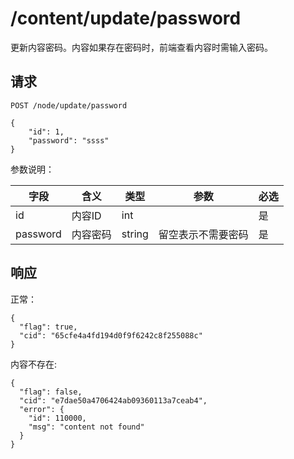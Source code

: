 # /content/update/password

更新内容密码。内容如果存在密码时，前端查看内容时需输入密码。

## 请求

```
POST /node/update/password

{
	"id": 1,
	"password": "ssss"
}
```

参数说明：

| 字段   |      含义   |类型  |   参数 |  必选 |
|----------|--------|------|------|------|
| id | 内容ID | int | | 是 |
| password |内容密码 | string | 留空表示不需要密码 | 是 |


## 响应

正常：

```
{
  "flag": true,
  "cid": "65cfe4a4fd194d0f9f6242c8f255088c"
}
```

内容不存在:

```
{
  "flag": false,
  "cid": "e7dae50a4706424ab09360113a7ceab4",
  "error": {
    "id": 110000,
    "msg": "content not found"
  }
}
```